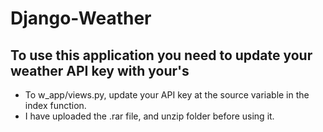 # Django-Weather
## To use this application you need to update your weather API key with your's
- To w_app/views.py, update your API key at the source variable in the index function.
- I have uploaded the .rar file, and unzip folder before using it.
